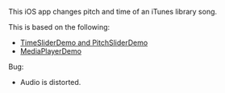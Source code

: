 This iOS app changes pitch and time of an iTunes library song.  

This is based on the following:  
- [TimeSliderDemo and PitchSliderDemo](http://www.subfurther.com/blog/2012/10/30/cocoaconf-portland-12-and-the-audioqueueprocessingtap/)  
- [MediaPlayerDemo](https://github.com/davidcairns/MediaPlayerDemo)

Bug:  
- Audio is distorted.  

